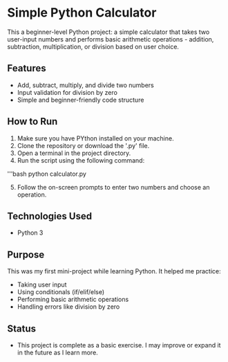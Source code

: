 # Simple Python Calculator
This a beginner-level Python project: a simple calculator that takes two user-input numbers and performs basic arithmetic operations - addition, subtraction, multiplication, or division based on user choice.

## Features
- Add, subtract, multiply, and divide two numbers
- Input validation for division by zero
- Simple and beginner-friendly code structure

## How to Run
1. Make sure you have PYthon installed on your machine.
2. Clone the repository or download the '.py' file.
3. Open a terminal in the project directory.
4. Run the script using the following command:

'''bash
python calculator.py

5. Follow the on-screen prompts to enter two numbers and choose an operation.

## Technologies Used
- Python 3

## Purpose
This was my first mini-project while learning Python. It helped me practice:
- Taking user input
- Using conditionals (if/elif/else)
- Performing basic arithmetic operations
- Handling errors like division by zero

## Status
- This project is complete as a basic exercise. I may improve or expand it in the future as I learn more.




